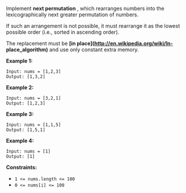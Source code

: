 Implement **next permutation** , which rearranges numbers into the
lexicographically next greater permutation of numbers.

If such an arrangement is not possible, it must rearrange it as the lowest
possible order (i.e., sorted in ascending order).

The replacement must be **[in place](http://en.wikipedia.org/wiki/In-
place_algorithm)** and use only constant extra memory.



**Example 1:**

    
    
    Input: nums = [1,2,3]
    Output: [1,3,2]
    

**Example 2:**

    
    
    Input: nums = [3,2,1]
    Output: [1,2,3]
    

**Example 3:**

    
    
    Input: nums = [1,1,5]
    Output: [1,5,1]
    

**Example 4:**

    
    
    Input: nums = [1]
    Output: [1]
    



**Constraints:**

  * `1 <= nums.length <= 100`
  * `0 <= nums[i] <= 100`

